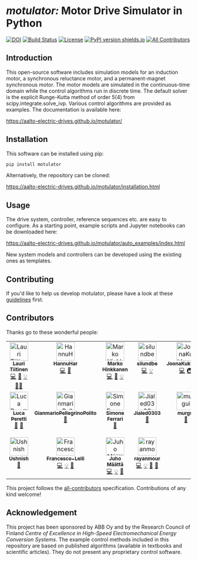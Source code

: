 # *motulator:* Motor Drive Simulator in Python
[![DOI](https://zenodo.org/badge/377399301.svg)](https://zenodo.org/doi/10.5281/zenodo.10223090)
[![Build Status](https://github.com/Aalto-Electric-Drives/motulator/actions/workflows/update_gh-pages.yml/badge.svg)](https://github.com/Aalto-Electric-Drives/motulator/actions/workflows/update_gh-pages.yml)
[![License](https://img.shields.io/github/license/mashape/apistatus)](https://github.com/Aalto-Electric-Drives/motulator/blob/main/LICENSE)
[![PyPI version shields.io](https://img.shields.io/pypi/v/motulator.svg)](https://pypi.org/project/motulator/)
[![All Contributors](https://img.shields.io/badge/all_contributors-6-orange.svg?style=flat-square)](#contributors-)

Introduction
------------
This open-source software includes simulation models for an induction motor, a synchronous reluctance motor, and a permanent-magnet synchronous motor. The motor models are simulated in the continuous-time domain while the control algorithms run in discrete time. The default solver is the explicit Runge-Kutta method of order 5(4) from scipy.integrate.solve_ivp. Various control algorithms are provided as examples. The documentation is available here:

https://aalto-electric-drives.github.io/motulator/

Installation
------------
This software can be installed using pip: 

```bash
pip install motulator
```
Alternatively, the repository can be cloned:

https://aalto-electric-drives.github.io/motulator/installation.html

Usage
-----
The drive system, controller, reference sequences etc. are easy to configure. As a starting point, example scripts and Jupyter notebooks can be downloaded here:

https://aalto-electric-drives.github.io/motulator/auto_examples/index.html

New system models and controllers can be developed using the existing ones as templates.

Contributing
------------
If you'd like to help us develop motulator, please have a look at these [guidelines](https://github.com/Aalto-Electric-Drives/motulator/blob/main/CONTRIBUTING.md) first.

Contributors
------------
Thanks go to these wonderful people:

<!-- ALL-CONTRIBUTORS-LIST:START - Do not remove or modify this section -->
<!-- prettier-ignore-start -->
<!-- markdownlint-disable -->
<table>
  <tbody>
    <tr>
      <td align="center" valign="top" width="14.28%"><a href="https://github.com/lauritapio"><img src="https://avatars.githubusercontent.com/u/85596019?v=4?s=50" width="50px;" alt="Lauri Tiitinen"/><br /><sub><b>Lauri Tiitinen</b></sub></a><br /><a href="https://github.com/Aalto-Electric-Drives/motulator/commits?author=lauritapio" title="Code">💻</a> <a href="#ideas-lauritapio" title="Ideas, Planning, & Feedback">🤔</a> <a href="#example-lauritapio" title="Examples">💡</a> <a href="#mentoring-lauritapio" title="Mentoring">🧑‍🏫</a></td>
      <td align="center" valign="top" width="14.28%"><a href="https://github.com/HannuHar"><img src="https://avatars.githubusercontent.com/u/96597650?v=4?s=50" width="50px;" alt="HannuHar"/><br /><sub><b>HannuHar</b></sub></a><br /><a href="https://github.com/Aalto-Electric-Drives/motulator/commits?author=HannuHar" title="Code">💻</a> <a href="https://github.com/Aalto-Electric-Drives/motulator/issues?q=author%3AHannuHar" title="Bug reports">🐛</a></td>
      <td align="center" valign="top" width="14.28%"><a href="https://research.aalto.fi/en/persons/marko-hinkkanen"><img src="https://avatars.githubusercontent.com/u/76600872?v=4?s=50" width="50px;" alt="Marko Hinkkanen"/><br /><sub><b>Marko Hinkkanen</b></sub></a><br /><a href="https://github.com/Aalto-Electric-Drives/motulator/commits?author=mhinkkan" title="Code">💻</a> <a href="#ideas-mhinkkan" title="Ideas, Planning, & Feedback">🤔</a> <a href="#example-mhinkkan" title="Examples">💡</a></td>
      <td align="center" valign="top" width="14.28%"><a href="https://github.com/silundbe"><img src="https://avatars.githubusercontent.com/u/81169347?v=4?s=50" width="50px;" alt="silundbe"/><br /><sub><b>silundbe</b></sub></a><br /><a href="https://github.com/Aalto-Electric-Drives/motulator/commits?author=silundbe" title="Code">💻</a> <a href="#example-silundbe" title="Examples">💡</a></td>
      <td align="center" valign="top" width="14.28%"><a href="https://github.com/JoonaKukkonen"><img src="https://avatars.githubusercontent.com/u/85099403?v=4?s=50" width="50px;" alt="JoonaKukkonen"/><br /><sub><b>JoonaKukkonen</b></sub></a><br /><a href="https://github.com/Aalto-Electric-Drives/motulator/commits?author=JoonaKukkonen" title="Code">💻</a> <a href="#infra-JoonaKukkonen" title="Infrastructure (Hosting, Build-Tools, etc)">🚇</a></td>
      <td align="center" valign="top" width="14.28%"><a href="https://github.com/jarno-k"><img src="https://avatars.githubusercontent.com/u/84438313?v=4?s=50" width="50px;" alt="jarno-k"/><br /><sub><b>jarno-k</b></sub></a><br /><a href="#ideas-jarno-k" title="Ideas, Planning, & Feedback">🤔</a></td>
      <td align="center" valign="top" width="14.28%"><a href="https://github.com/angelicaiaderosa"><img src="https://avatars.githubusercontent.com/u/112799415?v=4?s=50" width="50px;" alt="angelicaiaderosa"/><br /><sub><b>angelicaiaderosa</b></sub></a><br /><a href="https://github.com/Aalto-Electric-Drives/motulator/commits?author=angelicaiaderosa" title="Code">💻</a> <a href="#example-angelicaiaderosa" title="Examples">💡</a></td>
    </tr>
    <tr>
      <td align="center" valign="top" width="14.28%"><a href="https://www.kth.se/profile/lucap"><img src="https://avatars.githubusercontent.com/u/64190518?v=4?s=50" width="50px;" alt="Luca Peretti"/><br /><sub><b>Luca Peretti</b></sub></a><br /><a href="#ideas-lucaperetti" title="Ideas, Planning, & Feedback">🤔</a> <a href="#promotion-lucaperetti" title="Promotion">📣</a></td>
      <td align="center" valign="top" width="14.28%"><a href="https://github.com/GianmarioPellegrinoPolito"><img src="https://avatars.githubusercontent.com/u/70333484?v=4?s=50" width="50px;" alt="GianmarioPellegrinoPolito"/><br /><sub><b>GianmarioPellegrinoPolito</b></sub></a><br /><a href="#data-GianmarioPellegrinoPolito" title="Data">🔣</a></td>
      <td align="center" valign="top" width="14.28%"><a href="https://github.com/SimFerr"><img src="https://avatars.githubusercontent.com/u/67151973?v=4?s=50" width="50px;" alt="Simone Ferrari"/><br /><sub><b>Simone Ferrari</b></sub></a><br /><a href="#data-SimFerr" title="Data">🔣</a></td>
      <td align="center" valign="top" width="14.28%"><a href="https://github.com/Jialed0303"><img src="https://avatars.githubusercontent.com/u/118135952?v=4?s=50" width="50px;" alt="Jialed0303"/><br /><sub><b>Jialed0303</b></sub></a><br /><a href="#ideas-Jialed0303" title="Ideas, Planning, & Feedback">🤔</a></td>
      <td align="center" valign="top" width="14.28%"><a href="https://github.com/murgui"><img src="https://avatars.githubusercontent.com/u/29175623?v=4?s=50" width="50px;" alt="murgui"/><br /><sub><b>murgui</b></sub></a><br /><a href="https://github.com/Aalto-Electric-Drives/motulator/issues?q=author%3Amurgui" title="Bug reports">🐛</a></td>
      <td align="center" valign="top" width="14.28%"><a href="https://github.com/iam-nithin-10"><img src="https://avatars.githubusercontent.com/u/125553207?v=4?s=50" width="50px;" alt="Nithin Valiyaveettil Sadanandan"/><br /><sub><b>Nithin Valiyaveettil Sadanandan</b></sub></a><br /><a href="https://github.com/Aalto-Electric-Drives/motulator/issues?q=author%3Aiam-nithin-10" title="Bug reports">🐛</a></td>
      <td align="center" valign="top" width="14.28%"><a href="https://github.com/saarela"><img src="https://avatars.githubusercontent.com/u/10281832?v=4?s=50" width="50px;" alt="saarela"/><br /><sub><b>saarela</b></sub></a><br /><a href="https://github.com/Aalto-Electric-Drives/motulator/issues?q=author%3Asaarela" title="Bug reports">🐛</a></td>
    </tr>
    <tr>
      <td align="center" valign="top" width="14.28%"><a href="https://github.com/UshnishChowdhury"><img src="https://avatars.githubusercontent.com/u/35863166?v=4?s=50" width="50px;" alt="Ushnish"/><br /><sub><b>Ushnish</b></sub></a><br /><a href="https://github.com/Aalto-Electric-Drives/motulator/issues?q=author%3AUshnishChowdhury" title="Bug reports">🐛</a></td>
      <td align="center" valign="top" width="14.28%"><a href="https://github.com/Francesco-Lelli"><img src="https://avatars.githubusercontent.com/u/127111681?v=4?s=50" width="50px;" alt="Francesco-Lelli"/><br /><sub><b>Francesco-Lelli</b></sub></a><br /><a href="https://github.com/Aalto-Electric-Drives/motulator/commits?author=Francesco-Lelli" title="Code">💻</a> <a href="#example-Francesco-Lelli" title="Examples">💡</a> <a href="#ideas-Francesco-Lelli" title="Ideas, Planning, & Feedback">🤔</a></td>
      <td align="center" valign="top" width="14.28%"><a href="https://github.com/maattaj11"><img src="https://avatars.githubusercontent.com/u/165767331?v=4?s=50" width="50px;" alt="Juho Määttä"/><br /><sub><b>Juho Määttä</b></sub></a><br /><a href="https://github.com/Aalto-Electric-Drives/motulator/commits?author=maattaj11" title="Code">💻</a> <a href="#example-maattaj11" title="Examples">💡</a> <a href="#ideas-maattaj11" title="Ideas, Planning, & Feedback">🤔</a></td>
      <td align="center" valign="top" width="14.28%"><a href="https://github.com/rayanmour"><img src="https://avatars.githubusercontent.com/u/111271373?v=4?s=50" width="50px;" alt="rayanmour"/><br /><sub><b>rayanmour</b></sub></a><br /><a href="https://github.com/Aalto-Electric-Drives/motulator/commits?author=rayanmour" title="Code">💻</a> <a href="#example-rayanmour" title="Examples">💡</a> <a href="#ideas-rayanmour" title="Ideas, Planning, & Feedback">🤔</a> <a href="https://github.com/Aalto-Electric-Drives/motulator/pulls?q=is%3Apr+reviewed-by%3Arayanmour" title="Reviewed Pull Requests">👀</a></td>
    </tr>
  </tbody>
</table>

<!-- markdownlint-restore -->
<!-- prettier-ignore-end -->

<!-- ALL-CONTRIBUTORS-LIST:END -->

This project follows the [all-contributors](https://github.com/all-contributors/all-contributors) specification. Contributions of any kind welcome!

Acknowledgement
---------------
This project has been sponsored by ABB Oy and by the Research Council of Finland *Centre of Excellence in High-Speed Electromechanical Energy Conversion Systems*. The example control methods included in this repository are based on published algorithms (available in textbooks and scientific articles). They do not present any proprietary control software.
